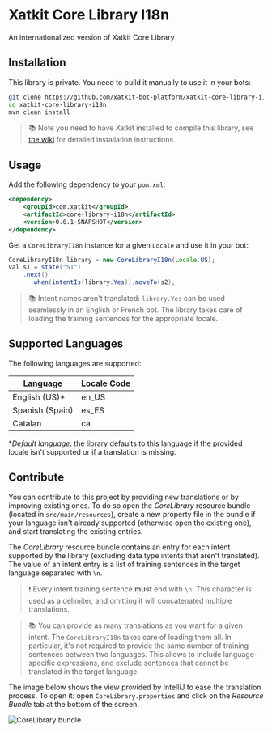 # Xatkit Core Library I18n
An internationalized version of Xatkit Core Library

## Installation

This library is private. You need to build it manually to use it in your bots:

```bash
git clone https://github.com/xatkit-bot-platform/xatkit-core-library-i18n.git
cd xatkit-core-library-i18n
mvn clean install
```



> 📚 Note you need to have Xatkit installed to compile this library, see [the wiki](https://github.com/xatkit-bot-platform/xatkit/wiki/Build-Xatkit) for detailed installation instructions.



## Usage

Add the following dependency to your `pom.xml`:

```xml
<dependency>
	<groupId>com.xatkit</groupId>
    <artifactId>core-library-i18n</artifactId>
    <version>0.0.1-SNAPSHOT</version>
</dependency>
```

Get a  `CoreLibraryI18n` instance for a given `Locale` and use it in your bot:

```java
CoreLibraryI18n library = new CoreLibraryI18n(Locale.US);
val s1 = state("S1")
    .next()
      .when(intentIs(library.Yes)).moveTo(s2);
```



> 📚 Intent names aren't translated: `library.Yes` can be used seamlessly in an English or French bot. The library takes care of loading the training sentences for the appropriate locale.



## Supported Languages

The following languages are supported:

| Language      | Locale Code |
| ------------- | ----------- |
| English (US)* | en_US       |
| Spanish (Spain) | es_ES       |
| Catalan | ca       |

**Default language*: the library defaults to this language if the provided locale isn't supported or if a translation is missing.



## Contribute

You can contribute to this project by providing new translations or by improving existing ones. To do so open the *CoreLibrary* resource bundle (located in `src/main/resources`), create a new property file in the bundle if your language isn't already supported (otherwise open the existing one), and start translating the existing entries.



The *CoreLibrary* resource bundle contains an entry for each intent supported by the library (excluding data type intents that aren't translated). The value of an intent entry is a list of training sentences in the target language separated with `\n`.

>❗ Every intent training sentence **must** end with `\n`. This character is used as a delimiter, and omitting it will concatenated multiple translations.



> 📚 You can provide as many translations as you want for a given intent. The `CoreLibraryI18n` takes care of loading them all. In particular, it's not required to provide the same number of training sentences between two languages. This allows to include language-specific expressions, and exclude sentences that cannot be translated in the target language.



The image below shows the view provided by IntelliJ to ease the translation process. To open it: open `CoreLibrary.properties` and click on the *Resource Bundle* tab at the bottom of the screen.

![CoreLibrary bundle](https://raw.githubusercontent.com/wiki/xatkit-bot-platform/xatkit/img/i18n/corelibraryI18n.PNG)